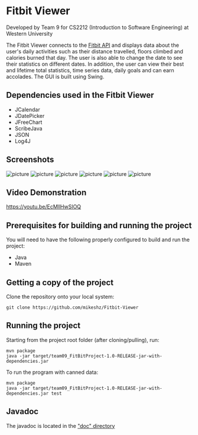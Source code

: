 # Fitbit Viewer

Developed by Team 9 for CS2212 (Introduction to Software Engineering) at Western University

The Fitbit Viewer connects to the [Fitbit API](https://dev.fitbit.com) and displays data about the user's daily activities such as their distance travelled, floors climbed and calories burned that day. The user is also able to change the date to see their statistics on different dates. In addition, the user can view their best and lifetime total statistics, time series data, daily goals and can earn accolades. The GUI is built using Swing.

## Dependencies used in the Fitbit Viewer

* JCalendar
* JDatePicker
* JFreeChart
* ScribeJava
* JSON
* Log4J

## Screenshots

![picture](http://i.imgur.com/TFaoIgv.jpg)
![picture](http://i.imgur.com/awCxtQc.jpg)
![picture](http://i.imgur.com/AkyZLBa.jpg)
![picture](http://i.imgur.com/19bhqzx.jpg)
![picture](http://i.imgur.com/HhWJWD3.jpg)
![picture](http://i.imgur.com/pi074ks.jpg)

## Video Demonstration

https://youtu.be/EcMllHwSIOQ

## Prerequisites for building and running the project

You will need to have the following properly configured to build and run the project:
* Java
* Maven

## Getting a copy of the project

Clone the repository onto your local system:

```
git clone https://github.com/mikeshz/Fitbit-Viewer
```

## Running the project

Starting from the project root folder (after cloning/pulling), run:

```
mvn package
java -jar target/team09_FitBitProject-1.0-RELEASE-jar-with-dependencies.jar 
```

To run the program with canned data:

```
mvn package
java -jar target/team09_FitBitProject-1.0-RELEASE-jar-with-dependencies.jar test
```

## Javadoc

The javadoc is located in the ["doc" directory](https://github.com/mikeshz/Fitbit-Viewer/tree/master/doc)
